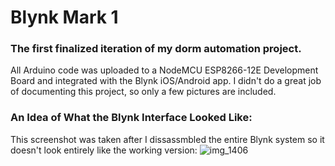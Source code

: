 # Blynk Mark 1
### The first finalized iteration of my dorm automation project. 
All Arduino code was uploaded to a NodeMCU ESP8266-12E Development Board and integrated with the Blynk iOS/Android app. I didn't do a great job of documenting this project, so only a few pictures are included.

### An Idea of What the Blynk Interface Looked Like:
This screenshot was taken after I dissassmbled the entire Blynk system so it doesn't look entirely like the working version:
![img_1406](https://cloud.githubusercontent.com/assets/24536303/25608457/b7e524ac-2ecf-11e7-9058-a9f0e88ad1f3.PNG)

